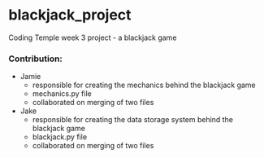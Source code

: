 # blackjack_project
Coding Temple week 3 project - a blackjack game

### Contribution:
- Jamie
    - responsible for creating the mechanics behind the blackjack game
    - mechanics.py file
    - collaborated on merging of two files
- Jake
    - responsible for creating the data storage system behind the blackjack game
    - blackjack.py file
    - collaborated on merging of two files